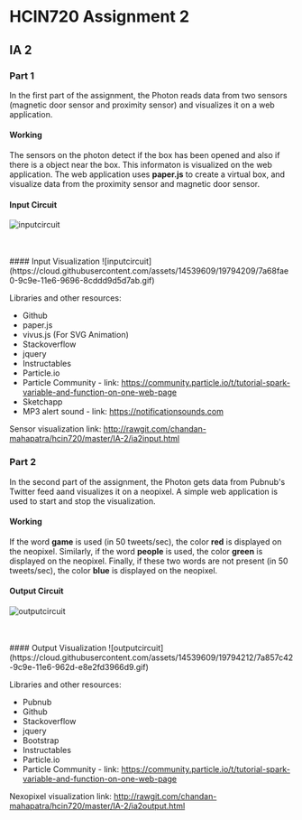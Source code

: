 # HCIN720 Assignment 2

## IA 2

### Part 1

In the first part of the assignment, the Photon reads data from two sensors (magnetic door sensor and proximity sensor) and visualizes it on a web application. 

#### Working
The sensors on the photon detect if the box has been opened and also if there is a object near the box. This informaton is visualized on the web application. The web application uses **paper.js** to create a virtual box, and visualize data from the proximity sensor and magnetic door sensor.

#### Input Circuit
![inputcircuit](https://cloud.githubusercontent.com/assets/14539609/19794211/7a851432-9c9e-11e6-9255-5c0958b4e333.jpg)


<br />
<br />
#### Input Visualization
![inputcircuit](https://cloud.githubusercontent.com/assets/14539609/19794209/7a68fae0-9c9e-11e6-9696-8cddd9d5d7ab.gif)


Libraries and other resources:

* Github
* paper.js 
* vivus.js (For SVG Animation)
* Stackoverflow
* jquery
* Instructables
* Particle.io
* Particle Community - link: https://community.particle.io/t/tutorial-spark-variable-and-function-on-one-web-page
* Sketchapp
* MP3 alert sound - link: https://notificationsounds.com

Sensor visualization link: http://rawgit.com/chandan-mahapatra/hcin720/master/IA-2/ia2input.html

### Part 2

In the second part of the assignment, the Photon gets data from Pubnub's Twitter feed aand visualizes it on a neopixel. A simple web application is used to start and stop the visualization.

#### Working
If the word **game** is used (in 50 tweets/sec), the color **red** is displayed on the neopixel.
Similarly, if the word **people** is used, the color **green** is displayed on the neopixel. Finally, if these two words are not present (in 50 tweets/sec), the color **blue** is displayed on the neopixel.

#### Output Circuit
![outputcircuit](https://cloud.githubusercontent.com/assets/14539609/19794210/7a82acce-9c9e-11e6-8970-3ed4e75bfaf2.jpg)

<br />
<br />
#### Output Visualization
![outputcircuit](https://cloud.githubusercontent.com/assets/14539609/19794212/7a857c42-9c9e-11e6-962d-e8e2fd3966d9.gif)

Libraries and other resources:

* Pubnub
* Github
* Stackoverflow
* jquery
* Bootstrap
* Instructables
* Particle.io
* Particle Community - link: https://community.particle.io/t/tutorial-spark-variable-and-function-on-one-web-page

Nexopixel visualization link: http://rawgit.com/chandan-mahapatra/hcin720/master/IA-2/ia2output.html
